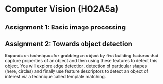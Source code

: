 # Computer Vision (H02A5a)

## Assignment 1: Basic image processing


## Assignment 2: Towards object detection
Expands on techniques for grabbing an object by first building features that capture properties of an object and then using these features to detect this object. You will explore edge detection, detection of particular shapes (here, circles) and finally use feature descriptors to detect an object of interest via a technique called template matching.
